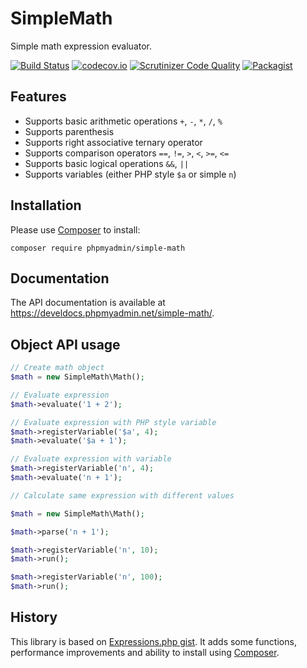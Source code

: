 # SimpleMath

Simple math expression evaluator.

[![Build Status](https://travis-ci.org/phpmyadmin/simple-math.svg?branch=master)](https://travis-ci.org/phpmyadmin/simple-math)
[![codecov.io](https://codecov.io/github/phpmyadmin/simple-math/coverage.svg?branch=master)](https://codecov.io/github/phpmyadmin/simple-math?branch=master)
[![Scrutinizer Code Quality](https://scrutinizer-ci.com/g/phpmyadmin/simple-math/badges/quality-score.png?b=master)](https://scrutinizer-ci.com/g/phpmyadmin/simple-math/?branch=master)
[![Packagist](https://img.shields.io/packagist/dt/phpmyadmin/simple-math.svg)](https://packagist.org/packages/phpmyadmin/simple-math)

## Features

* Supports basic arithmetic operations `+`, `-`, `*`, `/`, `%`
* Supports parenthesis
* Supports right associative ternary operator
* Supports comparison operators `==`, `!=`, `>`, `<`, `>=`, `<=`
* Supports basic logical operations `&&`, `||`
* Supports variables (either PHP style `$a` or simple `n`)

## Installation

Please use [Composer][1] to install:

```
composer require phpmyadmin/simple-math
```

## Documentation

The API documentation is available at 
<https://develdocs.phpmyadmin.net/simple-math/>.


## Object API usage

```php
// Create math object
$math = new SimpleMath\Math();

// Evaluate expression
$math->evaluate('1 + 2');

// Evaluate expression with PHP style variable
$math->registerVariable('$a', 4);
$math->evaluate('$a + 1');

// Evaluate expression with variable
$math->registerVariable('n', 4);
$math->evaluate('n + 1');

// Calculate same expression with different values

$math = new SimpleMath\Math();

$math->parse('n + 1');

$math->registerVariable('n', 10);
$math->run();

$math->registerVariable('n', 100);
$math->run();
```

## History

This library is based on [Expressions.php gist][2]. It adds some functions,
performance improvements and ability to install using [Composer][1].

[1]:https://getcomposer.org/
[2]:https://gist.github.com/dremie/fcb1f5beecc327679de8cca51c8e4743
